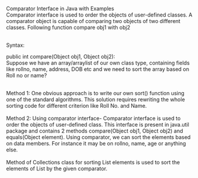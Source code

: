 Comparator Interface in Java with Examples<br>
Comparator interface is used to order the objects of user-defined classes. A comparator object is capable of comparing two objects of two different classes. Following function compare obj1 with obj2<br><br>

Syntax:<br>

public int compare(Object obj1, Object obj2):
<br>Suppose we have an array/arraylist of our own class type, containing fields like rollno, name, address, DOB etc and we need to sort the array based on Roll no or name?
<br><br>



Method 1: One obvious approach is to write our own sort() function using one of the standard algorithms. This solution requires rewriting the whole sorting code for different criterion like Roll No. and Name.
<br><br>
Method 2: Using comparator interface- Comparator interface is used to order the objects of user-defined class. This interface is present in java.util package and contains 2 methods compare(Object obj1, Object obj2) and equals(Object element). Using comparator, we can sort the elements based on data members. For instance it may be on rollno, name, age or anything else.
<br><br>
Method of Collections class for sorting List elements is used to sort the elements of List by the given comparator.
